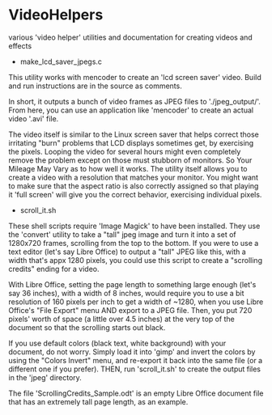 # VideoHelpers
various 'video helper' utilities and documentation for creating videos and effects


* make_lcd_saver_jpegs.c

This utility works with mencoder to create an 'lcd screen saver' video.  Build
and run instructions are in the source as comments.

In short, it outputs a bunch of video frames as JPEG files to './jpeg_output/'.
From here, you can use an application like 'mencoder' to create an actual
video '.avi' file.

The video itself is similar to the Linux screen saver that helps correct those
irritating "burn" problems that LCD displays sometimes get, by exercising the
pixels.  Looping the video for several hours might even completely remove the
problem except on those must stubborn of monitors.  So Your Mileage May Vary
as to how well it works.  The utility itself allows you to create a video with
a resolution that matches your monitor.  You might want to make sure that the
aspect ratio is also correctly assigned so that playing it 'full screen' will
give you the correct behavior, exercising individual pixels.



* scroll_it.sh

These shell scripts require 'Image Magick' to have been installed.  They use
the 'convert' utility to take a "tall" jpeg image and turn it into a set of
1280x720 frames, scrolling from the top to the bottom.  If you were to use
a text editor (let's say Libre Office) to output a "tall" JPEG like this,
with a width that's appx 1280 pixels, you could use this script to create a
"scrolling credits" ending for a video.

With Libre Office, setting the page length to something large enough
(let's say 36 inches), with a width of 8 inches, would require you to use a
bit resolution of 160 pixels per inch to get a width of ~1280, when you use
Libre Office's "File Export" menu AND export to a JPEG file.  Then, you
put 720 pixels' worth of space (a little over 4.5 inches) at the very top
of the document so that the scrolling starts out black.

If you use default colors (black text, white background) with your document,
do not worry.  Simply load it into 'gimp' and invert the colors by using the
"Colors Invert" menu, and re-export it back into the same file (or a different
one if you prefer).  THEN, run 'scroll_it.sh' to create the output files in
the 'jpeg' directory.

The file 'ScrollingCredits_Sample.odt' is an empty Libre Office document file
that has an extremely tall page length, as an example.


